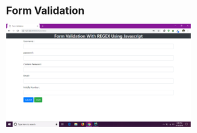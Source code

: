 # Form Validation
![enter image description here](https://github.com/kgyanba/Form-validation1/blob/master/Screenshot/Screenshot%20%28443%29.png?raw=true)

